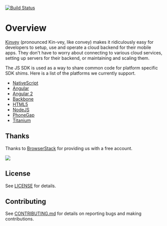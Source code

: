 [![Build Status](https://travis-ci.org/tsvetomir-nedyalkov/js-sdk.svg?branch=test-latest)](https://travis-ci.org/tsvetomir-nedyalkov/js-sdk)

# Overview

[Kinvey](http://www.kinvey.com) (pronounced Kin-vey, like convey) makes it ridiculously easy for developers to setup, use and operate a cloud backend for their mobile apps. They don't have to worry about connecting to various cloud services, setting up servers for their backend, or maintaining and scaling them.

The JS SDK is used as a way to share common code for platform specific SDK shims. Here is a list of the platforms we currently support.

* [NativeScript](https://github.com/Kinvey/nativescript-sdk)
* [Angular](https://github.com/Kinvey/angular-sdk)
* [Angular 2](https://github.com/Kinvey/angular2-sdk)
* [Backbone](https://github.com/Kinvey/backbone-sdk)
* [HTML5](src/html5)
* [NodeJS](https://github.com/Kinvey/node-sdk)
* [PhoneGap](https://github.com/Kinvey/phonegap-sdk)
* [Titanium](https://github.com/Kinvey/titanium-sdk)

## Thanks
Thanks to [BrowserStack](http://browserstack.com) for providing us with a free account.
<p align="left">
  <a href="http://browserstack.com" style="display: inline-block;">
    <img src="logo-browserstack.png">
  </a>
</p>

## License
See [LICENSE](LICENSE) for details.

## Contributing
See [CONTRIBUTING.md](CONTRIBUTING.md) for details on reporting bugs and making contributions.
